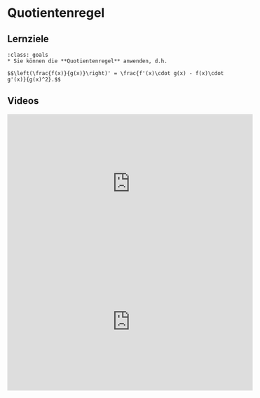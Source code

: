 # Quotientenregel

## Lernziele

```{admonition} Lernziele 
:class: goals
* Sie können die **Quotientenregel** anwenden, d.h. 

$$\left(\frac{f(x)}{g(x)}\right)' = \frac{f'(x)\cdot g(x) - f(x)\cdot g'(x)}{g(x)^2}.$$
```

## Videos

<iframe width="560" height="315" src="https://www.youtube.com/embed/ydbsCKqIbNw" title="YouTube video player" frameborder="0" allow="accelerometer; autoplay; clipboard-write; encrypted-media; gyroscope; picture-in-picture" allowfullscreen></iframe>

<iframe width="560" height="315" src="https://www.youtube.com/embed/JIxwzgTSCfY" title="YouTube video player" frameborder="0" allow="accelerometer; autoplay; clipboard-write; encrypted-media; gyroscope; picture-in-picture" allowfullscreen></iframe>